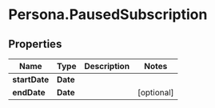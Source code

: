 # Persona.PausedSubscription

## Properties

Name | Type | Description | Notes
------------ | ------------- | ------------- | -------------
**startDate** | **Date** |  | 
**endDate** | **Date** |  | [optional] 


